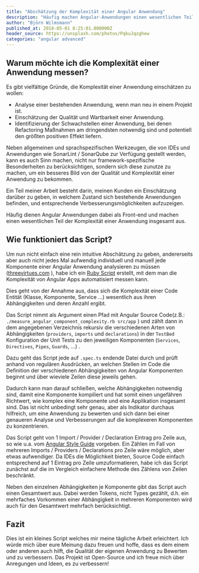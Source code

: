 ```yaml
---
title: "Abschätzung der Komplexität einer Angular Anwendung"
description: "Häufig machen Angular-Anwendungen einen wesentlichen Teil der Komplexität einer Anwendung aus. Ein kleines Ruby-Script hilft bei der Bewertung."
author: "Björn Wilmsmann"
published_at: 2018-05-01 8:25:01.000000Z
header_source: https://unsplash.com/photos/PqkuJqzghew
categories: "angular advanced"
---
```


## Warum möchte ich die Komplexität einer Anwendung messen?

Es gibt vielfältige Gründe, die Komplexität einer Anwendung einschätzen zu wollen:

- Analyse einer bestehenden Anwendung, wenn man neu in einem Projekt ist.
- Einschätzung der Qualität und Wartbarkeit einer Anwendung.
- Identifizierung der Schwachstellen einer Anwendung, bei denen Refactoring Maßnahmen am dringendsten notwendig sind und potentiell den größten positiven Effekt liefern.

 Neben allgemeinen und sprachspezifischen Werkzeugen, die von IDEs und Anwendungen wie SonarLint / SonarQube zur Verfügung gestellt werden, kann es auch Sinn machen, nicht nur framework-spezifische Besonderheiten zu berücksichtigen, sondern sich diese zunutze zu machen, um ein besseres Bild von der Qualität und Komplexität einer Anwendung zu bekommen.

Ein Teil meiner Arbeit besteht darin, meinen Kunden ein Einschätzung darüber zu geben, in welchem Zustand sich bestehende Anwendungen befinden, und entsprechende Verbesserungsmöglichkeiten aufzuzeigen.

Häufig dienen Angular Anwendungen dabei als Front-end und machen einen wesentlichen Teil der Komplexität einer Anwendung insgesamt aus.

## Wie funktioniert das Script?

Um nun nicht einfach eine rein intuitive Abschätzung zu geben, andererseits aber auch nicht jedes Mal aufwendig individuell und manuell jede Komponente einer Angular Anwendung analysieren zu müssen ([threevirtues.com](http://threevirtues.com/) ), habe ich ein [Ruby Script](https://github.com/BjoernKW/Miscellaneous/blob/master/measure_angular_component_complexity.rb) erstellt, mit dem man die Komplexität von Angular Apps automatisiert messen kann.

Dies geht von der Annahme aus, dass sich die Komplexität einer Code Entität (Klasse, Komponente, Service …) wesentlich aus ihren Abhängigkeiten und deren Anzahl ergibt.

Das Script nimmt als Argument einen Pfad mit Angular Source Code(z.B.: `./measure_angular_component_complexity.rb src/app` ) und zählt dann in dem angegebenen Verzeichnis rekursiv die verschiedenen Arten von Abhängigkeiten (`providers`, `imports` und `declarations`) in der `TestBed` Konfiguration der Unit Tests zu den jeweiligen Komponenten  (`Services`, `Directives`, `Pipes`, `Guards`, …) .

Dazu geht das Script jede auf `.spec.ts` endende Datei durch und prüft anhand von regulären Ausdrücken, an welchen Stellen im Code die Definition der verschiedenen Abhängigkeiten von Angular Komponenten beginnt und über wieviele Zeilen diese jeweils gehen.

Dadurch kann man darauf schließen, welche Abhängigkeiten notwendig sind, damit eine Komponente kompiliert und hat somit einen ungefähren Richtwert, wie komplex eine Komponente und eine Applikation insgesamt sind. Das ist nicht unbedingt sehr genau, aber als Indikator durchaus hilfreich, um eine Anwendung zu bewerten und sich dann bei einer genaueren Analyse und Verbesserungen auf die komplexeren Komponenten zu konzentrieren.

 Das Script geht von 1 Import / Provider / Declaration Eintrag pro Zeile aus, so wie u.a. vom [Angular Style Guide](https://v17.angular.io/guide/styleguide#style-04-08) vorgeben. Ein Zählen im Fall von mehreren Imports / Providers / Declarations pro Zeile wäre möglich, aber etwas aufwendiger. Da IDEs die Möglichkeit bieten, Source Code einfach entsprechend auf 1 Eintrag pro Zeile umzuformatieren, habe ich das Script zunächst auf die im Vergleich einfachere Methode des Zählens von Zeilen beschränkt.

Neben den einzelnen Abhängigkeiten je Komponente gibt das Script auch einen Gesamtwert aus. Dabei werden Tokens, nicht Types gezählt, d.h. ein mehrfaches Vorkommen einer Abhängigkeit in mehreren Komponenten wird auch für den Gesamtwert mehrfach berücksichtigt.

## Fazit

Dies ist ein kleines Script welches mir meine tägliche Arbeit erleichtert. Ich würde mich über eure Meinung dazu freuen und hoffe, dass es dem einem oder anderen auch hilft, die Qualität der eigenen Anwendung zu Bewerten und zu verbessern. Das Projekt ist Open-Source und ich freue mich über Anregungen und Ideen, es zu verbessern!
